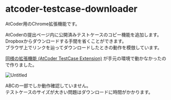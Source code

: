 # atcoder-testcase-downloader

AtCoder用のChrome拡張機能です。

AtCoderの提出ページ内に公開済みテストケースのコピー機能を追加します。  
Dropboxからダウンロードする手間を省くことができます。  
ブラウザ上でリンクを辿ってダウンロードしたときの動作を模倣しています。

[同様の拡張機能 (AtCoder TestCase Extension)](https://greasyfork.org/ja/scripts/371832-atcoder-testcase-extension) が手元の環境で動かなかったので作りました。

![Untitled](https://github.com/fecf/atcoder-testcase-downloader/assets/6128431/58d7b2c1-0747-44b2-a015-4dde8c4dd0e8)

ABCの一部でしか動作確認していません。  
テストケースのサイズが大きい問題はダウンロードに時間がかかります。  
